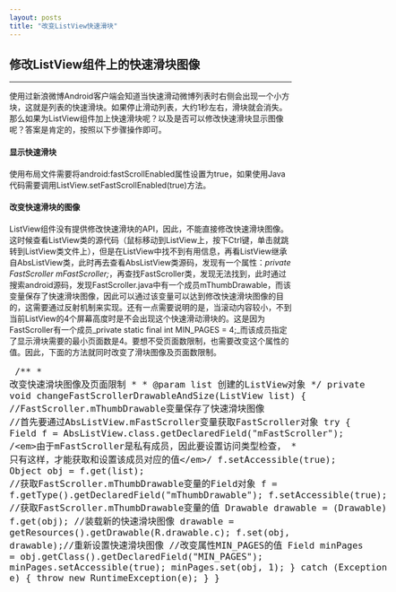 ```yaml
---
layout: posts
title: "改变ListView快速滑块"
---    
```

## 修改ListView组件上的快速滑块图像    
-------------------------------------------
使用过新浪微博Android客户端会知道当快速滑动微博列表时右侧会出现一个小方块，这就是列表的快速滑块。如果停止滑动列表，大约1秒左右，滑块就会消失。那么如果为ListView组件加上快速滑块呢？以及是否可以修改快速滑块显示图像呢？答案是肯定的，按照以下步骤操作即可。   

#### 显示快速滑块   
使用布局文件需要将android:fastScrollEnabled属性设置为true，如果使用Java代码需要调用ListView.setFastScrollEnabled(true)方法。   
#### 改变快速滑块的图像   
ListView组件没有提供修改快速滑块的API，因此，不能直接修改快速滑块图像。这时候查看ListView类的源代码（鼠标移动到ListView上，按下Ctrl键，单击就跳转到ListView类文件上），但是在ListView中找不到有用信息，再看ListView继承自AbsListView类，此时再去查看AbsListView类源码，发现有一个属性：_private FastScroller mFastScroller;_，再查找FastScroller类，发现无法找到，此时通过搜索android源码，发现FastScroller.java中有一个成员mThumbDrawable，而该变量保存了快速滑块图像，因此可以通过该变量可以达到修改快速滑块图像的目的，这需要通过反射机制来实现。还有一点需要说明的是，当滚动内容较小，不到当前ListView的4个屏幕高度时是不会出现这个快速滑动滑块的。这是因为FastScroller有一个成员_private static final int MIN_PAGES = 4;_而该成员指定了显示滑块需要的最小页面数是4。要想不受页面数限制，也需要改变这个属性的值。因此，下面的方法就同时改变了滑块图像及页面数限制。    
<font size=4px>
<xmp class="prettyprint linenums">
/**
	 * 改变快速滑块图像及页面限制
	 * 
	 * @param list 创建的ListView对象
	 */
	private void changeFastScrollerDrawableAndSize(ListView list) {
		//FastScroller.mThumbDrawable变量保存了快速滑块图像
		//首先要通过AbsListView.mFastScroller变量获取FastScroller对象
		try {
			Field f = AbsListView.class.getDeclaredField("mFastScroller");
			/*由于mFastScroller是私有成员，因此要设置访问类型检查，
			 * 只有这样，才能获取和设置该成员对应的值*/
			f.setAccessible(true);
			Object obj = f.get(list);
			//获取FastScroller.mThumbDrawable变量的Field对象
			f = f.getType().getDeclaredField("mThumbDrawable");
			f.setAccessible(true);
			//获取FastScroller.mThumbDrawable变量的值
			Drawable drawable = (Drawable) f.get(obj);
			//装载新的快速滑块图像
			drawable = getResources().getDrawable(R.drawable.c);
			f.set(obj, drawable);//重新设置快速滑块图像
			//改变属性MIN_PAGES的值
			Field minPages = obj.getClass().getDeclaredField("MIN_PAGES");
			minPages.setAccessible(true);
			minPages.set(obj, 1);
		} catch (Exception e) {
			throw new RuntimeException(e);
		}
	}
</xmp>
</font>     